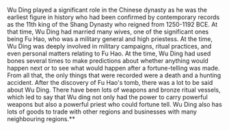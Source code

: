Wu Ding played a significant role in the Chinese dynasty as he was the earliest figure in history who had been confirmed by contemporary records as the 11th king of the Shang Dynasty who reigned from 1250-1192 BCE. At that time, Wu Ding had married many wives, one of the significant ones being Fu Hao, who was a military general and high priestess. At the time, Wu Ding was deeply involved in military campaigns, ritual practices, and even personal matters relating to Fu Hao. At the time, Wu Ding had used bones several times to make predictions about whether anything would happen next or to see what would happen after a fortune-telling was made. From all that, the only things that were recorded were a death and a hunting accident. After the discovery of Fu Hao's tomb, there was a lot to be said about Wu Ding. There have been lots of weapons and bronze ritual vessels, which led to say that Wu ding not only had the power to carry powerful weapons but also a powerful priest who could fortune tell. Wu Ding also has lots of goods to trade with other regions and businesses with many neighbouring regions.**